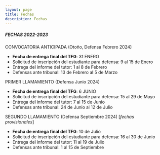 ```yaml
---
layout: page
title: Fechas
description: Fechas
---
```


##### FECHAS 2022-2023

CONVOCATORIA ANTICIPADA (Otoño, Defensa Febrero 2024)

- **Fecha de entrega final del TFG**: 31 ENERO
- Solicitud de inscripción del estudiante para defensa: 9 al 15 de Enero
- Entrega del informe del tutor: 1 al 8 de Febrero
- Defensas ante tribunal: 13 de Febrero al 5 de Marzo

PRIMER LLAMAMIENTO (Defensa Junio 2024)

- **Fecha de entrega final del TFG**: 6 JUNIO
- Solicitud de inscripción del estudiante para defensa: 15 al 29 de Mayo
- Entrega del informe del tutor: 7 al 15 de Junio
- Defensas ante tribunal: 24 de Junio al 12 de Julio

SEGUNDO LLAMAMIENTO (Defensa Septiembre 2024) [*fechas provisionales*]

- **Fecha de entrega final del TFG**: 10 de Julio
- Solicitud de inscripción del estudiante para defensa: 16 al 30 de Junio
- Entrega del informe del tutor: 11 al 19 de Julio
- Defensas ante tribunal: 1 al 15 de Septiembre
